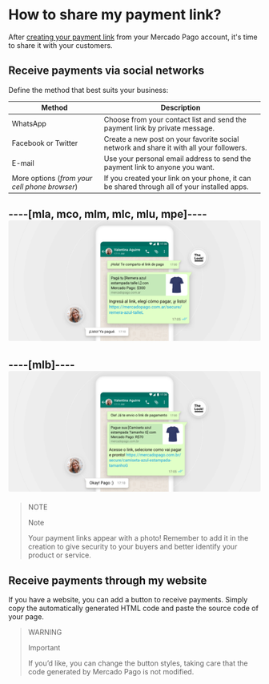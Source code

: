 # How to share my payment link?

After [creating your payment link](https://www.mercadopago[FAKER][URL][DOMAIN]/developers/en/guides/payments/button/create-button/) from your Mercado Pago account, it's time to share it with your customers.

## Receive payments via social networks

Define the method that best suits your business:

**Method** | **Description**
----------------- | -----------------
WhatsApp | Choose from your contact list and send the payment link by private message.
Facebook or Twitter | Create a new post on your favorite social network and share it with all your followers.
E-mail | Use your personal email address to send the payment link to anyone you want.
More options (_from your cell phone browser_) | If you created your link on your phone, it can be shared through all of your installed apps.

----[mla, mco, mlm, mlc, mlu, mpe]----
![Recibir pagos por redes sociales](/images/button/byl_compartir.png)
------------
----[mlb]----
![Receber pagamentos por redes sociais](/images/button/byl_compartilhar.png)
------------

> NOTE
> 
> Note
> 
> Your payment links appear with a photo! Remember to add it in the creation to give security to your buyers and better identify your product or service.

## Receive payments through my website

If you have a website, you can add a button to receive payments.
Simply copy the automatically generated HTML code and paste the source code of your page.

> WARNING
> 
> Important
> 
> If you’d like, you can change the button styles, taking care that the code generated by Mercado Pago is not modified.